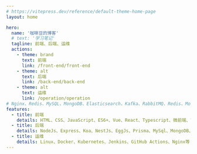 ```yaml
---
# https://vitepress.dev/reference/default-theme-home-page
layout: home

hero:
  name: '咖啡豆的博客'
  # text: '学习笔记'
  tagline: 前端、后端、运维
  actions:
    - theme: brand
      text: 前端
      link: /front-end/front-end
    - theme: alt
      text: 后端
      link: /back-end/back-end
    - theme: alt
      text: 运维
      link: /operation/operation
# Nginx、Redis、MySQL、MongoDB、Elasticsearch、Kafka、RabbitMQ、Redis、MongoDB、Elasticsearch、Kafka、RabbitMQ、Redis、MongoDB、Elasticsearch、Kafka、RabbitMQ、Redis、MongoDB、Elasticsearch、Kafka、Rabbit等
features:
  - title: 前端
    details: HTML、CSS、JavaScript、ES6+、Vue、React、Typescript、微前端、Vite、Webpack等
  - title: 后端
    details: NodeJs、Express、Koa、NestJs、EggJs、Prisma、MySql、MongoDB、Redis、Kafka等
  - title: 运维
    details: Linux、Docker、Kubernetes、Jenkins、GitHub Actions、Nginx等
---
```

